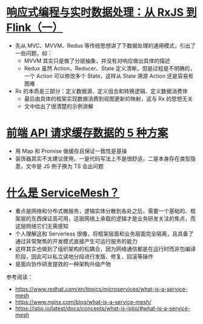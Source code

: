 # [响应式编程与实时数据处理：从 RxJS 到 Flink（一）](https://zhuanlan.zhihu.com/p/335227503)

- 先从 MVC、MVVM、Redux 等传统思想讲了下数据处理的通用模式，引出了一些问题，如：
  - MVVM 其实只是做了分层抽象，并没有对响应做出具体的描述
  - Redux 虽然 Action、Reducer、State 定义清晰，但是过程是不明确的，一个 Action 可以修改多个 State，这样从 State 溯源 Action 还是容易有困难
- Rx 的本质是三部分：定义数据源、定义组合和转换逻辑、定义数据消费体
  - 最后由具体的框架实现数据消费到视图更新的映射，这与 Rx 的思想无关
  - 文中给出了很清楚的示例讲解

# [前端 API 请求缓存数据的 5 种方案](https://mp.weixin.qq.com/s/cr40UtTqrgqzjLUdqxE4xw)

- 用 Map 和 Promise 做缓存且保证一致性是基操
- 装饰器其实不太建议使用，一是代码写法上不是很舒适，二是本身存在类型隐患，文中是 JS 例子换为 TS 会出问题

# [什么是 ServiceMesh？](https://zhuanlan.zhihu.com/p/61901608)

- 重点是网络和分布式微服务，逻辑实体分散到各处之后，需要一个基础的、框架层的东西保证高可用，这层网络上承载的逻辑才是业务研发关注的焦点，而这层网络它们无需感知
- 个人理解这和 Serverless 很像，将框架层面和业务层面完全隔离，且具备了通过非常聚焦的开发模式直接产生可运行服务的能力
- 这样其实也做到了组织架构的松耦合，因为网络通信都是在运行时而非包编译阶段，因此可以私立读地分段进行发版、修复、回滚等操作
- 是面向协作研发提效的一种架构升级产物

参考阅读：

- https://www.redhat.com/en/topics/microservices/what-is-a-service-mesh
- https://www.nginx.com/blog/what-is-a-service-mesh/
- https://istio.io/latest/docs/concepts/what-is-istio/#what-is-a-service-mesh
